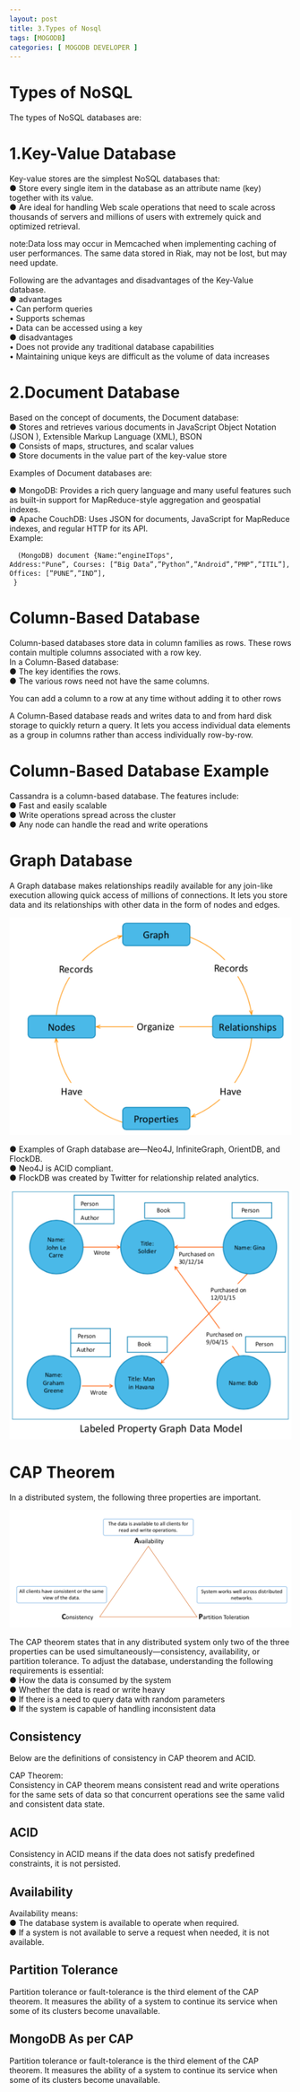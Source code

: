 ```yaml
---
layout: post
title: 3.Types of Nosql 
tags: [MOGODB]
categories: [ MOGODB DEVELOPER ]
---
```


# Types of NoSQL
The types of NoSQL databases are:
# 1.Key-Value Database
 Key-value stores are the simplest NoSQL databases that:<br>
● Store every single item in the database as an attribute name (key) together with its value.<br>
● Are ideal for handling Web scale operations that need to scale across thousands of servers and millions of users with extremely quick and optimized retrieval.<br>

note:Data loss may occur in Memcached when implementing caching of user performances. The same data stored in Riak, may not be lost, but may need update.

Following are the advantages and disadvantages of the Key-Value database.<br>
● advantages<br>
• Can perform queries<br>
• Supports schemas<br>
• Data can be accessed using a key<br>
● disadvantages<br>
• Does not provide any traditional database capabilities<br>
• Maintaining unique keys are difficult as the volume of data increases<br>

# 2.Document Database<br>
Based on the concept of documents, the Document database:<br>
● Stores and retrieves various documents in JavaScript Object Notation (JSON ), Extensible Markup Language (XML), BSON<br>
● Consists of maps, structures, and scalar values<br>
● Store documents in the value part of the key-value store<br>

Examples of Document databases are:<br>

● MongoDB: Provides a rich query language and many useful features such as built-in support for MapReduce-style aggregation and geospatial indexes.<br>
● Apache CouchDB: Uses JSON for documents, JavaScript for MapReduce indexes, and regular HTTP for its API.<br>
Example: <br>

      (MongoDB) document {Name:“engineITops",
    Address:"Pune”, Courses: [“Big Data”,”Python”,”Android”,”PMP”,”ITIL”],
    Offices: [”PUNE”,”IND”],
     }
     
# Column-Based Database<br>
Column-based databases store data in column families as rows. These rows contain multiple columns associated with a row key.<br>
In a Column-Based database:<br>
● The key identifies the rows.<br>
● The various rows need not have the same columns.    <br>

You can add a column to a row at any time without adding it to other rows<br>

A Column-Based database reads and writes data to and from hard disk storage to quickly return a query. It lets you access individual data elements as a group in columns rather than access individually row-by-row.<br>

# Column-Based Database Example<br>
 Cassandra is a column-based database. The features include:<br>
● Fast and easily scalable<br>
● Write operations spread across the cluster<br>
● Any node can handle the read and write operations<br>

# Graph Database
 A Graph database makes relationships readily available for any join-like execution allowing quick access of millions of connections. It lets you store data and its relationships with other data in the form of nodes and edges.<br>
 
![](https://github.com/EngineITOps/EngineITOps.github.io/blob/master/blog/img/mogo1.png)
 
 
 ● Examples of Graph database are—Neo4J, InfiniteGraph, OrientDB, and FlockDB.<br>
● Neo4J is ACID compliant.<br>
● FlockDB was created by Twitter for relationship related analytics.<br>


![](https://github.com/EngineITOps/EngineITOps.github.io/blob/master/blog/img/mogo2.png)


# CAP Theorem<br>
In a distributed system, the following three properties are important.<br>

![](https://github.com/EngineITOps/EngineITOps.github.io/blob/master/blog/img/mogo3.png)

The CAP theorem states that in any distributed system only two of the three properties can be used simultaneously—consistency, availability, or partition tolerance. To adjust the database, understanding the following requirements is essential:<br>
● How the data is consumed by the system<br>
● Whether the data is read or write heavy<br>
● If there is a need to query data with random parameters<br>
● If the system is capable of handling inconsistent data<br>


## Consistency
Below are the definitions of consistency in CAP theorem and ACID.<br>

CAP Theorem:<br>
Consistency in CAP theorem means consistent read and write operations for the same sets of data so that concurrent operations see the same valid and consistent data state.<br>

## ACID
Consistency in ACID means if the data does not satisfy predefined constraints, it is not persisted.<br>

## Availability<br>
Availability means:<br>
● The database system is available to operate when required.<br>
● If a system is not available to serve a request when needed, it is not available.<br>

## Partition Tolerance
Partition tolerance or fault-tolerance is the third element of the CAP theorem. It measures the ability of a system to continue its service when some of its clusters become unavailable.<br>

## MongoDB As per CAP
 Partition tolerance or fault-tolerance is the third element of the CAP theorem. It measures the ability of a system to continue its service when some of its clusters become unavailable.<br>
 
 

